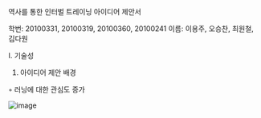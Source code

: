 역사를 통한 인터벌 트레이닝 아이디어 제안서

학번: 20100331, 20100319, 20100360, 20100241
이름: 이용주, 오승찬, 최원철, 김다원

Ⅰ. 기술성 

  1. 아이디어 제안 배경
    
  ◦ 러닝에 대한 관심도 증가

 ![image](https://github.com/user-attachments/assets/276b7d2a-9119-4f2e-879b-23caedec5d76)

